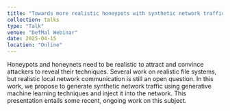 ```yaml
---
title: "Towards more realistic honeypots with synthetic network traffic injection"
collection: talks
type: "Talk"
venue: "DefMal Webinar"
date: 2025-04-15
location: "Online"
---
```


Honeypots and honeynets need to be realistic to attract and convince attackers to reveal their techniques. Several work on realistic file systems, but realistic local network communication is still an open question. In this work, we propose to generate synthetic network traffic using generative machine learning techniques and inject it into the network. This presentation entails some recent, ongoing work on this subject.
